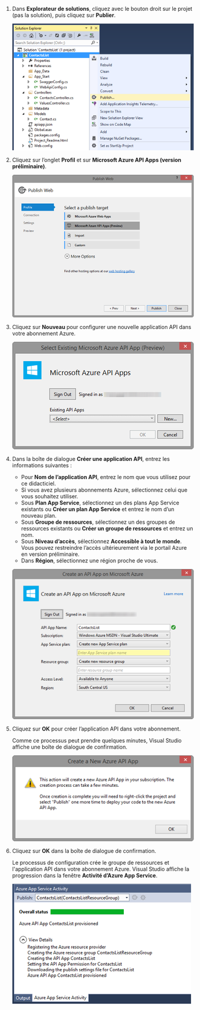 1. Dans **Explorateur de solutions**, cliquez avec le bouton droit sur le projet (pas la solution), puis cliquez sur **Publier**. 

	![Option de menu Publier le projet](./media/app-service-api-pub-web-create/20-publish-gesture-v3.png)

2. Cliquez sur l’onglet **Profil** et sur **Microsoft Azure API Apps (version préliminaire)**.

	![Boîte de dialogue Publier le site web](./media/app-service-api-pub-web-create/21-select-api-apps-for-deployment-v2.png)

3. Cliquez sur **Nouveau** pour configurer une nouvelle application API dans votre abonnement Azure.

	![Boîte de dialogue de sélection des services API existants](./media/app-service-api-pub-web-create/23-publish-to-apiapps-v3.png)

4. Dans la boîte de dialogue **Créer une application API**, entrez les informations suivantes :

	- Pour **Nom de l’application API**, entrez le nom que vous utilisez pour ce didacticiel. 
	- Si vous avez plusieurs abonnements Azure, sélectionnez celui que vous souhaitez utiliser.
	- Sous **Plan App Service**, sélectionnez un des plans App Service existants ou **Créer un plan App Service** et entrez le nom d’un nouveau plan. 
	- Sous **Groupe de ressources**, sélectionnez un des groupes de ressources existants ou **Créer un groupe de ressources** et entrez un nom. 
	- Sous **Niveau d’accès**, sélectionnez **Accessible à tout le monde**. Vous pouvez restreindre l’accès ultérieurement via le portail Azure en version préliminaire.
	- Dans **Région**, sélectionnez une région proche de vous.  

	![Boîte de dialogue de configuration de l’application web Microsoft Azure](./media/app-service-api-pub-web-create/24-new-api-app-dialog-v3.png)

5. Cliquez sur **OK** pour créer l’application API dans votre abonnement.

	Comme ce processus peut prendre quelques minutes, Visual Studio affiche une boîte de dialogue de confirmation.

	![Message de confirmation de la création du service de l’API](./media/app-service-api-pub-web-create/25-api-provisioning-started-v3.png)

6. Cliquez sur **OK** dans la boîte de dialogue de confirmation.
 
	Le processus de configuration crée le groupe de ressources et l'application API dans votre abonnement Azure. Visual Studio affiche la progression dans la fenêtre **Activité d’Azure App Service**.

	![Notification d’état via la fenêtre Activité d’Azure App Service](./media/app-service-api-pub-web-create/26-provisioning-success-v3.png)

<!---HONumber=July15_HO5-->